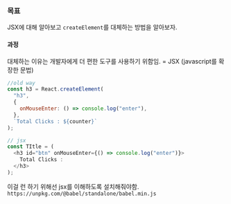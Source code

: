 ### 목표

JSX에 대해 알아보고 `createElement`를 대체하는 방법을 알아보자.

#### 과정

대체하는 이유는 개발자에게 더 편한 도구를 사용하기 위함임. = JSX (javascript를 확장한 문법)

```javascript
//old way
const h3 = React.createElement(
  "h3",
  {
    onMouseEnter: () => console.log("enter"),
  },
  `Total Clicks : ${counter}`
);

// jsx
const TItle = (
  <h3 id="btn" onMouseEnter={() => console.log("enter")}>
    Total Clicks :
  </h3>
);
```

이걸 런 하기 위해선 jsx를 이해하도록 설치해줘야함.
`https://unpkg.com/@babel/standalone/babel.min.js`
